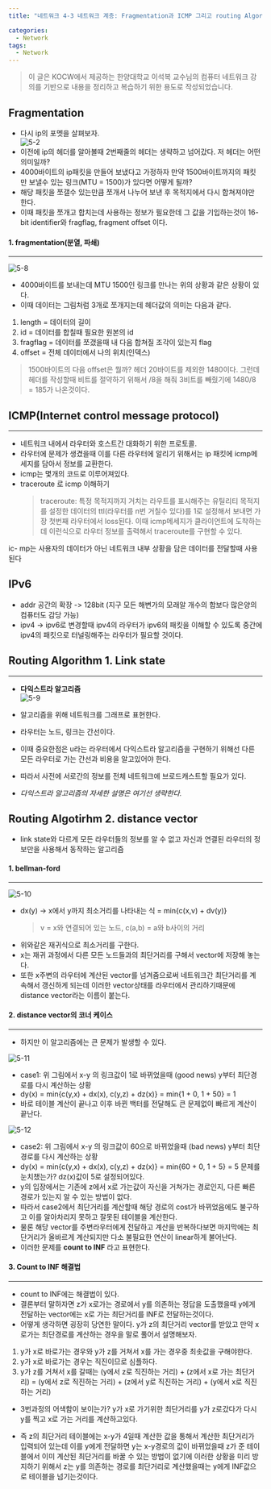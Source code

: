```yaml
---
title: "네트워크 4-3 네트워크 계층: Fragmentation과 ICMP 그리고 routing Algorithm"

categories:
  - Network
tags:
  - Network
---
```


> 이 글은 KOCW에서 제공하는 한양대학교 이석복 교수님의 컴퓨터 네트워크 강의를 기반으로 내용을 정리하고 복습하기 위한 용도로 작성되었습니다.

## Fragmentation

- 다시 ip의 포멧을 살펴보자.  
  ![5-2](https://github.com/mjh851819/mjh851819.github.io/assets/70308520/2c78926c-7333-42be-b8e6-e0fda67773d3)
- 이전에 ip의 헤더를 알아볼때 2번째줄의 헤더는 생략하고 넘어갔다. 저 헤더는 어떤 의미일까?
- 4000바이트의 ip패킷을 만들어 보냈다고 가정하자 만약 1500바이트까지의 패킷만 보낼수 있는 링크(MTU = 1500)가 있다면 어떻게 될까?
- 해당 패킷을 쪼갤수 있는만큼 쪼개서 나누어 보낸 후 목적지에서 다시 합쳐져야만 한다.
- 이때 패킷을 쪼개고 합치는데 사용하는 정보가 필요한데 그 값을 기입하는것이 16-bit identifier와 fragflag, fragment offset 이다.

#### 1. fragmentation(분열, 파쇄)

---

![5-8](https://github.com/mjh851819/mjh851819.github.io/assets/70308520/8bf09b58-9f66-4851-8116-c81fcd157777)

- 4000바이트를 보내는데 MTU 1500인 링크를 만나는 위의 상황과 같은 상황이 있다.
- 이때 데이터는 그림처럼 3개로 쪼개지는데 헤더값의 의미는 다음과 같다.

1. length = 데이터의 길이
2. id = 데이터를 합칠때 필요한 원본의 id
3. fragflag = 데이터를 쪼갰을때 내 다음 합쳐질 조각이 있는지 flag
4. offset = 전체 데이터에서 나의 위치(인덱스)

> 1500바이트의 다음 offset은 뭘까? 헤더 20바이트를 제외한 1480이다.
> 그런데 헤더를 작성할때 비트를 절약하기 위해서 /8을 해줘 3비트를 빼줬기에 1480/8 = 185가 나온것이다.

## ICMP(Internet control message protocol)

---

- 네트워크 내에서 라우터와 호스트간 대화하기 위한 프로토콜.
- 라우터에 문제가 생겼을때 이를 다른 라우터에 알리기 위해서는 ip 패킷에 icmp메세지를 담아서 정보를 교환한다.
- icmp는 몇개의 코드로 이루어져있다.
- traceroute 로 icmp 이해하기
  > traceroute: 특정 목적지까지 거치는 라우트를 표시해주는 유틸리티
  > 목적지를 설정한 데이터의 ttl(라우터를 n번 거칠수 있다)를 1로 설정해서 보내면 가장 첫번째 라우터에서 loss된다. 이때 icmp메세지가 클라이언트에 도착하는데
  > 이런식으로 라우터 정보를 출력해서 traceroute를 구현할 수 있다.

ic- mp는 사용자의 데이터가 아닌 네트워크 내부 상황을 담은 데이터를 전달할때 사용된다

## IPv6

- addr 공간의 확장 -> 128bit (지구 모든 해변가의 모래알 개수의 합보다 많은양의 컴퓨터도 감당 가능)
- ipv4 -> ipv6로 변경할때 ipv4의 라우터가 ipv6의 패킷을 이해할 수 있도록 중간에 ipv4의 패킷으로 터널링해주는 라우터가 필요할 것이다.

## Routing Algorithm 1. Link state

---

- **다익스트라 알고리즘**  
  ![5-9](https://github.com/mjh851819/mjh851819.github.io/assets/70308520/1eb09840-959d-4023-9979-6fa48efeacc7)

- 알고리즘을 위해 네트워크를 그래프로 표현한다.
- 라우터는 노드, 링크는 간선이다.
- 이때 중요한점은 u라는 라우터에서 다익스트라 알고리즘을 구현하기 위해선 다른 모든 라우터로 가는 간선과 비용을 알고있어야 한다.
- 따라서 사전에 서로간의 정보를 전체 네트워크에 브로드캐스트할 필요가 있다.
- _다익스트라 알고리즘의 자세한 설명은 여기선 생략한다._

## Routing Algotirhm 2. distance vector

- link state와 다르게 모든 라우터들의 정보를 알 수 없고 자신과 연결된 라우터의 정보만을 사용해서 동작하는 알고리즘

#### 1. bellman-ford

---

![5-10](https://github.com/mjh851819/mjh851819.github.io/assets/70308520/2892ee96-ef09-4d10-bbc1-93f66e69cb23)

- dx(y) -> x에서 y까지 최소거리를 나타내는 식 = min{c(x,v) + dv(y)}
  > v = x와 연결되어 있는 노드, c(a,b) = a와 b사이의 거리
- 위와같은 재귀식으로 최소거리를 구한다.
- x는 재귀 과정에서 다른 모든 노드들과의 최단거리를 구해서 vector에 저장해 놓는다.
- 또한 x주변의 라우터에 계산된 vector를 넘겨줌으로써 네트워크간 최단거리를 계속해서 갱신하게 되는데 이러한 vector상태를 라우터에서 관리하기때문에 distance vector라는 이름이 붙는다.

#### 2. distance vector의 코너 케이스

---

- 하지만 이 알고리즘에는 큰 문제가 발생할 수 있다.

![5-11](https://github.com/mjh851819/mjh851819.github.io/assets/70308520/35fc7f09-fd36-44d9-aa23-f8a3447e03ab)

- case1: 위 그림에서 x-y 의 링크값이 1로 바뀌었을때 (good news) y부터 최단경로를 다시 계산하는 상황
- dy(x) = min{c(y,x) + dx(x), c(y,z) + dz(x)} = min{1 + 0, 1 + 50} = 1
- 바로 테이블 계산이 끝나고 이후 바뀐 백터를 전달해도 큰 문제없이 빠르게 계산이 끝난다.

![5-12](https://github.com/mjh851819/mjh851819.github.io/assets/70308520/552d9176-35cc-4373-8308-57d1dab1a3f1)

- case2: 위 그림에서 x-y 의 링크값이 60으로 바뀌었을때 (bad news) y부터 최단경로를 다시 계산하는 상황
- dy(x) = min{c(y,x) + dx(x), c(y,z) + dz(x)} = min{60 + 0, 1 + 5} = 5
  문제를 눈치챘는가? dz(x)값이 5로 설정되어있다.
- y의 입장에서는 기존에 z에서 x로 가는값이 자신을 거쳐가는 경로인지, 다른 빠른 경로가 있는지 알 수 있는 방법이 없다.
- 따라서 case2에서 최단거리를 계산할때 해당 경로의 cost가 바뀌었음에도 불구하고 이를 알아차리지 못하고 잘못된 테이블을 계산한다.
- 물론 해당 vector를 주변라우터에게 전달하고 계산을 반복하다보면 마지막에는 최단거리가 올바르게 계산되지만 다소 불필요한 연산이 linear하게 불어난다.
- 이러한 문제를 **count to INF** 라고 표현한다.

#### 3. Count to INF 해결법

---

- count to INF에는 해결법이 있다.
- 결론부터 말하자면 z가 x로가는 경로에서 y를 의존하는 정답을 도출했을때 y에게 전달하는 vector에는 x로 가는 최단거리를 INF로 전달하는것이다.
- 어떻게 생각하면 굉장히 당연한 말이다. y가 z의 최단거리 vector를 받았고 만약 x로가는 최단경로를 계산하는 경우을 말로 풀어서 설명해보자.

1. y가 x로 바로가는 경우와 y가 z를 거쳐서 x를 가는 경우중 최솟값을 구해야한다.
2. y가 x로 바로가는 경우는 직진이므로 심플하다.
3. y가 z를 거쳐서 x를 갈때는 (y에서 z로 직진하는 거리) + (z에서 x로 가는 최단거리) = (y에서 z로 직진하는 거리) + (z에서 y로 직진하는 거리) + (y에서 x로 직진하는 거리)

- 3번과정의 어색함이 보이는가? y가 x로 가기위한 최단거리를 y가 z로갔다가 다시 y를 찍고 x로 가는 거리를 계산하고있다.

- 즉 z의 최단거리 테이블에는 x-y가 4일때 계산한 값을 통해서 계산한 최단거리가 입력되어 있는데 이를 y에게 전달하면 y는 x-y경로의 값이 바뀌었을때 z가 준 테이블에서 이미 계산된 최단거리를 바꿀 수 있는 방법이 없기에 이러한 상황을 미리 방지하기 위해서 z는 y를 의존하는 경로를 최단거리로 계산했을때는 y에게 INF값으로 테이블을 넘기는것이다.
